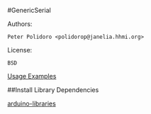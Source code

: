 #GenericSerial

Authors:

    Peter Polidoro <polidorop@janelia.hhmi.org>

License:

    BSD


[Usage Examples](./examples)

##Install Library Dependencies

[arduino-libraries](https://github.com/janelia-arduino/arduino-libraries)
